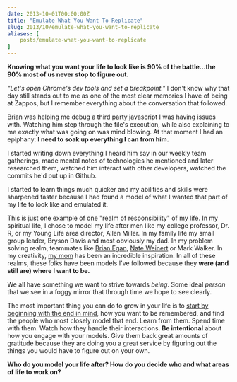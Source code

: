```yaml
---
date: 2013-10-01T00:00:00Z
title: "Emulate What You Want To Replicate"
slug: 2013/10/emulate-what-you-want-to-replicate
aliases: [
    posts/emulate-what-you-want-to-replicate
]
---
```


__Knowing what you want your life to look like is 90% of the battle...the 90% most of us never stop to figure out.__

_"Let's open Chrome's dev tools and set a breakpoint."_ I don't know why that day still stands out to me as one of the most clear memories I have of being at Zappos, but I remember everything about the conversation that followed.

Brian was helping me debug a third party javascript I was having issues with. Watching him step through the file's execution, while also explaining to me exactly what was going on was mind blowing. At that moment I had an epiphany: __I need to soak up everything I can from him.__

I started writing down everything I heard him say in our weekly team gatherings, made mental notes of technologies he mentioned and later researched them, watched him interact with other developers, watched the commits he'd put up in Github.

I started to learn things much quicker and my abilities and skills were sharpened faster because I had found a model of what I wanted that part of my life to look like and emulated it.

This is just one example of one "realm of responsibility" of my life. In my spiritual life, I chose to model my life after men like my college professor, Dr. R, or my Young Life area director, Allen Miller. In my family life my small group leader, Bryson Davis and most obviously my dad. In my problem solving realm, teammates like [Brian Egan](http://www.twitter.com/brianegan), [Nate Weinert](http://www.twitter.com/natebirdman) or Mark Walker. In my creativity, [my mom](http://thecharmhouse.blogspot.com/) has been an incredible inspiration. In all of these realms, these folks have been models I've followed because they __were (and still are) where I want to be.__

We all have something we want to strive towards _being_. Some ideal _person_ that we see in a foggy mirror that through time we hope to see clearly.

The most important thing you can do to grow in your life is to [start by beginning with the end in mind](/2013/10/my-eulogy/), how you want to be remembered, and find the people who most closely model that end. Learn from them. Spend time with them. Watch how they handle their interactions. __Be intentional__ about how you engage with your models. Give them back great amounts of gratitude because they are doing you a great service by figuring out the things you would have to figure out on your own.

__Who do you model your life after? How do you decide who and what areas of life to work on?__
